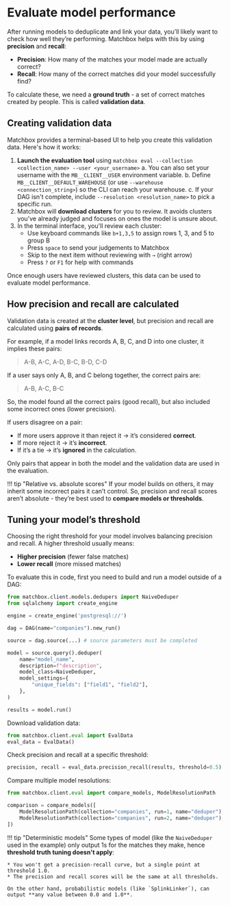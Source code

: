 # Evaluate model performance

After running models to deduplicate and link your data, you’ll likely want to check how well they’re performing. Matchbox helps with this by using **precision** and **recall**:

* **Precision**: How many of the matches your model made are actually correct?
* **Recall**: How many of the correct matches did your model successfully find?

To calculate these, we need a **ground truth** - a set of correct matches created by people. This is called **validation data**.

## Creating validation data

Matchbox provides a terminal-based UI to help you create this validation data. Here's how it works:

1. **Launch the evaluation tool** using `matchbox eval --collection <collection_name> --user <your_username>`
    a. You can also set your username with the `MB__CLIENT__USER` environment variable.
    b. Define `MB__CLIENT__DEFAULT_WAREHOUSE` (or use `--warehouse <connection_string>`) so the CLI can reach your warehouse.
    c. If your DAG isn't complete, include `--resolution <resolution_name>` to pick a specific run.
2. Matchbox will **download clusters** for you to review. It avoids clusters you've already judged and focuses on ones the model is unsure about.
3. In the terminal interface, you'll review each cluster:
   * Use keyboard commands like `b+1,3,5` to assign rows 1, 3, and 5 to group B
   * Press `space` to send your judgements to Matchbox
   * Skip to the next item without reviewing with `→` (right arrow)
   * Press `?` or `F1` for help with commands

Once enough users have reviewed clusters, this data can be used to evaluate model performance.

## How precision and recall are calculated

Validation data is created at the **cluster level**, but precision and recall are calculated using **pairs of records**.

For example, if a model links records A, B, C, and D into one cluster, it implies these pairs:

> A-B, A-C, A-D, B-C, B-D, C-D

If a user says only A, B, and C belong together, the correct pairs are:

> A-B, A-C, B-C

So, the model found all the correct pairs (good recall), but also included some incorrect ones (lower precision).

If users disagree on a pair:

* If more users approve it than reject it → it’s considered **correct**.
* If more reject it → it’s **incorrect**.
* If it’s a tie → it’s **ignored** in the calculation.

Only pairs that appear in both the model and the validation data are used in the evaluation.

!!! tip "Relative vs. absolute scores"
    If your model builds on others, it may inherit some incorrect pairs it can’t control. So, precision and recall scores aren’t absolute - they’re best used to **compare models or thresholds**.

## Tuning your model’s threshold

Choosing the right threshold for your model involves balancing precision and recall. A higher threshold usually means:

* **Higher precision** (fewer false matches)
* **Lower recall** (more missed matches)

To evaluate this in code, first you need to build and run a model outside of a DAG:

```python
from matchbox.client.models.dedupers import NaiveDeduper
from sqlalchemy import create_engine

engine = create_engine('postgresql://')

dag = DAG(name="companies").new_run()

source = dag.source(...) # source parameters must be completed

model = source.query().deduper(
    name="model_name",
    description=f"description",
    model_class=NaiveDeduper,
    model_settings={
        "unique_fields": ["field1", "field2"],
    },
)

results = model.run()
```

Download validation data:

```python
from matchbox.client.eval import EvalData
eval_data = EvalData()
```

Check precision and recall at a specific threshold:

```python
precision, recall = eval_data.precision_recall(results, threshold=0.5)
```

Compare multiple model resolutions:

```python
from matchbox.client.eval import compare_models, ModelResolutionPath

comparison = compare_models([
    ModelResolutionPath(collection="companies", run=1, name="deduper"),
    ModelResolutionPath(collection="companies", run=2, name="deduper"),
])
```

!!! tip "Deterministic models"
    Some types of model (like the `NaiveDeduper` used in the example) only output 1s for the matches they make, hence **threshold truth tuning doesn't apply**:

    * You won't get a precision-recall curve, but a single point at threshold 1.0.
    * The precision and recall scores will be the same at all thresholds.

    On the other hand, probabilistic models (like `SplinkLinker`), can output **any value between 0.0 and 1.0**.
    
